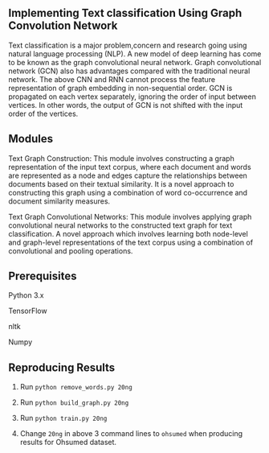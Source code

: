 ##  Implementing Text classification Using Graph Convolution Network
Text classification is a major problem,concern and research going  using natural language processing (NLP). A new model of deep learning has come to be known as the graph convolutional neural network. Graph convolutional network (GCN) also has advantages compared with the traditional neural network. The above CNN and RNN cannot process the feature representation of graph embedding in non-sequential order. GCN is propagated on each vertex separately, ignoring the order of input between vertices. In other words, the output of GCN is not shifted with the input order of the vertices. 
## Modules
Text Graph Construction: This module involves constructing a graph representation of the input text corpus, where each document and words are represented as a node and edges capture the relationships between documents based on their textual similarity. It is a novel approach to constructing this graph using a combination of word co-occurrence and document similarity measures.


Text Graph Convolutional Networks: This module involves applying graph convolutional neural networks to the constructed text graph for text classification. A novel approach which involves learning both node-level and graph-level representations of the text corpus using a combination of convolutional and pooling operations.
## Prerequisites
Python 3.x

TensorFlow

nltk

Numpy
## Reproducing Results

1. Run `python remove_words.py 20ng`

2. Run `python build_graph.py 20ng`

3. Run `python train.py 20ng`

4. Change `20ng` in above 3 command lines to  `ohsumed`  when producing results for Ohsumed dataset.


